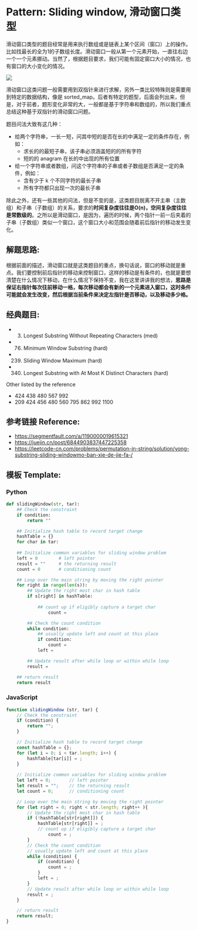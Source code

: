# Pattern: Sliding window, 滑动窗口类型

滑动窗口类型的题目经常是用来执行数组或是链表上某个区间（窗口）上的操作。比如找最长的全为1的子数组长度。滑动窗口一般从第一个元素开始，一直往右边一个一个元素挪动。当然了，根据题目要求，我们可能有固定窗口大小的情况，也有窗口的大小变化的情况。

<img src="https://pic4.zhimg.com/80/v2-ec5aa95052f81e22fed272c87c423653_720w.jpg?source=1940ef5c" />

滑动窗口这类问题一般需要用到双指针来进行求解，另外一类比较特殊则是需要用到特定的数据结构，像是 sorted_map。后者有特定的题型，后面会列出来，但是，对于前者，题形变化非常的大，一般都是基于字符串和数组的，所以我们重点总结这种基于双指针的滑动窗口问题。

题目问法大致有这几种：

- 给两个字符串，一长一短，问其中短的是否在长的中满足一定的条件存在，例如：
   - 求长的的最短子串，该子串必须涵盖短的的所有字符
   - 短的的 anagram 在长的中出现的所有位置
- 给一个字符串或者数组，问这个字符串的子串或者子数组是否满足一定的条件，例如：
   - 含有少于 k 个不同字符的最长子串
   - 所有字符都只出现一次的最长子串

除此之外，还有一些其他的问法，但是不变的是，这类题目脱离不开主串（主数组）和子串（子数组）的关系，要求的**时间复杂度往往是O(n)，空间复杂度往往是常数级的**。之所以是滑动窗口，是因为，遍历的时候，两个指针一前一后夹着的子串（子数组）类似一个窗口，这个窗口大小和范围会随着前后指针的移动发生变化。

## **解题思路:**

根据前面的描述，滑动窗口就是这类题目的重点，换句话说，窗口的移动就是重点。我们要控制前后指针的移动来控制窗口，这样的移动是有条件的，也就是要想清楚在什么情况下移动，在什么情况下保持不变，我在这里讲讲我的想法，**思路是保证右指针每次往前移动一格，每次移动都会有新的一个元素进入窗口，这时条件可能就会发生改变，然后根据当前条件来决定左指针是否移动，以及移动多少格。**

## **经典题目:**

- 3. Longest Substring Without Repeating Characters (med)
- 76. Minimum Window Substring (hard)
- 239. Sliding Window Maximum (hard)
- 340. Longest Substring with At Most K Distinct Characters (hard)

Other listed by the reference

- 424 438 480 567 992
- 209 424 456 480 560 795 862 992 1100 

## **参考链接 Reference:**

- https://segmentfault.com/a/1190000019615321
- https://juejin.cn/post/6844903837447225358
- https://leetcode-cn.com/problems/permutation-in-string/solution/yong-substring-sliding-windowmo-ban-xie-de-jie-fa-/

## **模板 Template:**
### **Python**
```py
def slidingWindow(str, tar):
	## Check the constraint
	if condition: 
		return ""

	## Initialize hash table to record target change
	hashTable = {}
	for char in tar:
	
	## Initialize common variables for sliding window problem
	left = 0        # left pointer
	result = ""     # the returning result
	count = 0       # conditioning count

	## Loop over the main string by moving the right pointer
	for right in range(len(s)):
		## Update the right most char in hash table
		if s[right] in hashTable:
			
			## count up if eligibly capture a target char
				count =

		## Check the count condition
		while condition:
			## usually update left and count at this place  
			if condition:
				count =
			left =

		## Update result after while loop or within while loop
		result = 

	## return result        
	return result
```

### **JavaScript**
```js
function slidingWindow (str, tar) {
	// Check the constraint
	if (condition) {
		return "";
	}

	// Initialize hash table to record target change
	const hashTable = {};
	for (let i = 0; i < tar.length; i++) {
		hashTable[tar[i]] = ;
	}
	
	// Initialize common variables for sliding window problem
	let left = 0;       // left pointer
	let result = "";    // the returning result
	let count = 0;      // conditioning count

	// Loop over the main string by moving the right pointer
	for (let right = 0; right < str.length; right++ ){
		// Update the right most char in hash table
		if (!hashTable[str[right]]) {
			hashTable[str[right]] = ;
			// count up if eligibly capture a target char
				count = ;
		}
		// Check the count condition
		// usually update left and count at this place  
		while (condition) {
			if (condition) {
				count = ;
			}
			left = ;
		}
		// Update result after while loop or within while loop
		result = ;
	}

	// return result        
	return result;
}
```